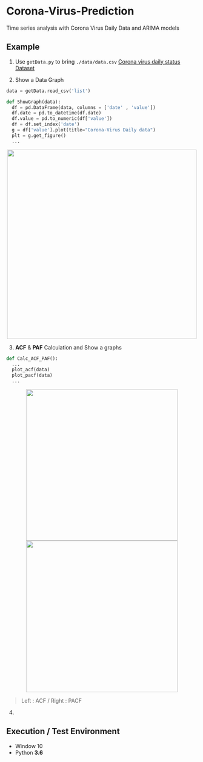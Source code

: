 # Corona-Virus-Prediction

Time series analysis with Corona Virus Daily Data and ARIMA models

## Example

1. Use ```getData.py``` to bring ```./data/data.csv``` 
[Corona virus daily status Dataset](https://github.com/Xenia101/Korean-Data-Set/tree/master/Corona%20virus%20daily%20status)

2. Show a Data Graph

```python
data = getData.read_csv('list')

def ShowGraph(data):
  df = pd.DataFrame(data, columns = ['date' , 'value'])
  df.date = pd.to_datetime(df.date)
  df.value = pd.to_numeric(df['value'])
  df = df.set_index('date')
  g = df['value'].plot(title="Corona-Virus Daily data")
  plt = g.get_figure()
  ...
```

<p align=center>
  <img width="500px" src="https://github.com/Xenia101/Corona-Virus-Prediction/blob/master/img/Figure_1.png?raw=true">
</p>

3. **ACF** & **PAF** Calculation and Show a graphs

```python
def Calc_ACF_PAF():
  ...
  plot_acf(data)
  plot_pacf(data)
  ...
```

<p align=center>
  <img width="400px" src="https://github.com/Xenia101/Corona-Virus-Prediction/blob/master/img/ACF.png?raw=true">
  <img width="400px" src="https://github.com/Xenia101/Corona-Virus-Prediction/blob/master/img/PACF.png?raw=true">
</p>

> Left : ACF / Right : PACF

4. 

## Execution / Test Environment

- Window 10
- Python **3.6**
